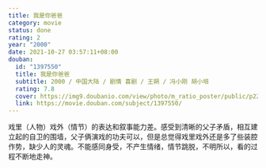 ```yaml
---
title: 我是你爸爸
category: movie
status: done
rating: 2
year: "2000"
date: 2021-10-27 03:57:11+08:00
douban:
  id: "1397550"
  title: 我是你爸爸
  subtitle: 2000 / 中国大陆 / 剧情 喜剧 / 王朔 / 冯小刚 胡小培
  rating: 7.8
  cover: https://img9.doubanio.com/view/photo/m_ratio_poster/public/p2220667165.jpg
  link: https://movie.douban.com/subject/1397550/
---
```


戏里（人物）戏外（情节）的表达和叙事能力差。感受到清晰的父子矛盾，相互建立起的自卫的围墙，父子俩演戏的功夫可以，但是总觉得戏里戏外还是多了些装腔作势，缺少人的灵魂。不能感同身受，不产生情绪，情节跳脱，不明所以，看的过程不断地走神。
